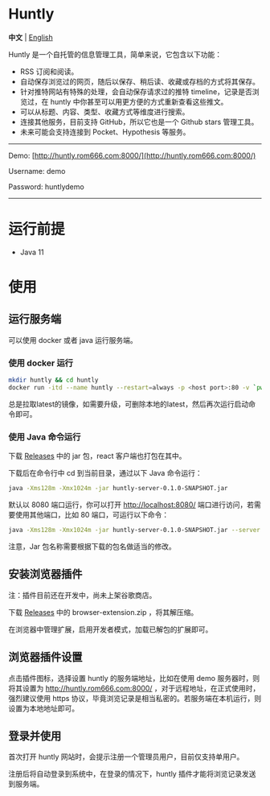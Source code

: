 # Huntly

**中文** | [English](./README.md)

Huntly 是一个自托管的信息管理工具，简单来说，它包含以下功能：

- RSS 订阅和阅读。
- 自动保存浏览过的网页，随后以保存、稍后读、收藏或存档的方式将其保存。
- 针对推特网站有特殊的处理，会自动保存请求过的推特 timeline，记录是否浏览过，在 huntly 中你甚至可以用更方便的方式重新查看这些推文。
- 可以从标题、内容、类型、收藏方式等维度进行搜索。
- 连接其他服务，目前支持 GitHub，所以它也是一个 Github stars 管理工具。
- 未来可能会支持连接到 Pocket、Hypothesis 等服务。

---

Demo: [http://huntly.rom666.com:8000/](http://huntly.rom666.com:8000/)

Username: demo

Password: huntlydemo

---

# 运行前提

- Java 11

# 使用

## 运行服务端

可以使用 docker 或者 java 运行服务端。

### 使用 docker 运行

```sh
mkdir huntly && cd huntly
docker run -itd --name huntly --restart=always -p <host port>:80 -v `pwd`/data:/data lcomplete/huntly
```

总是拉取latest的镜像，如需要升级，可删除本地的latest，然后再次运行启动命令即可。

### 使用 Java 命令运行

下载 [Releases](https://github.com/lcomplete/huntly/releases) 中的 jar 包，react 客户端也打包在其中。

下载后在命令行中 cd 到当前目录，通过以下 Java 命令运行：

```sh
java -Xms128m -Xmx1024m -jar huntly-server-0.1.0-SNAPSHOT.jar
```

默认以 8080 端口运行，你可以打开 [http://localhost:8080/](http://localhost:8080/) 端口进行访问，若需要使用其他端口，比如 80 端口，可运行以下命令：


```sh
java -Xms128m -Xmx1024m -jar huntly-server-0.1.0-SNAPSHOT.jar --server.port=80
```

注意，Jar 包名称需要根据下载的包名做适当的修改。

## 安装浏览器插件

注：插件目前还在开发中，尚未上架谷歌商店。

下载 [Releases](https://github.com/lcomplete/huntly/releases) 中的 browser-extension.zip ，将其解压缩。

在浏览器中管理扩展，启用开发者模式，加载已解包的扩展即可。

## 浏览器插件设置

点击插件图标，选择设置 huntly 的服务端地址，比如在使用 demo 服务器时，则将其设置为 http://huntly.rom666.com:8000/ ，对于远程地址，在正式使用时，强烈建议使用 https 协议，毕竟浏览记录是相当私密的。若服务端在本机运行，则设置为本地地址即可。

## 登录并使用

首次打开 huntly 网站时，会提示注册一个管理员用户，目前仅支持单用户。

注册后将自动登录到系统中，在登录的情况下，huntly 插件才能将浏览记录发送到服务端。
